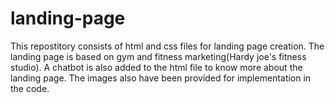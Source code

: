 # landing-page
This repostitory consists of html and css files for landing page creation.
The landing page is based on gym and fitness marketing(Hardy joe's fitness studio).
A chatbot is also added to the html file to know more about the landing page.
The images also have been provided for implementation in the code.
